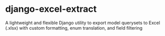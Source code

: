 # django-excel-extract
A lightweight and flexible Django utility to export model querysets to Excel (.xlsx) with custom formatting, enum translation, and field filtering
